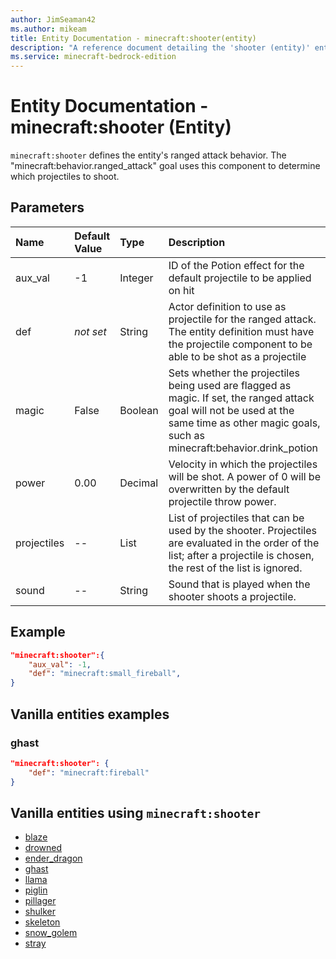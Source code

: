 ```yaml
---
author: JimSeaman42
ms.author: mikeam
title: Entity Documentation - minecraft:shooter(entity)
description: "A reference document detailing the 'shooter (entity)' entity component"
ms.service: minecraft-bedrock-edition
---
```


# Entity Documentation - minecraft:shooter (Entity)

`minecraft:shooter` defines the entity's ranged attack behavior. The "minecraft:behavior.ranged_attack" goal uses this component to determine which projectiles to shoot.

## Parameters

|Name |Default Value  |Type  |Description  |
|:----------|:----------|:----------|:----------|
| aux_val| -1| Integer| ID of the Potion effect for the default projectile to be applied on hit |
| def| *not set*| String| Actor definition to use as projectile for the ranged attack. The entity definition must have the projectile component to be able to be shot as a projectile |
| magic| False| Boolean| Sets whether the projectiles being used are flagged as magic. If set, the ranged attack goal will not be used at the same time as other magic goals, such as minecraft:behavior.drink_potion |
| power| 0.00| Decimal| Velocity in which the projectiles will be shot. A power of 0 will be overwritten by the default projectile throw power. |
| projectiles| -- | List| List of projectiles that can be used by the shooter. Projectiles are evaluated in the order of the list; after a projectile is chosen, the rest of the list is ignored. |
| sound| -- | String| Sound that is played when the shooter shoots a projectile. |

## Example

```json
"minecraft:shooter":{
    "aux_val": -1,
    "def": "minecraft:small_fireball",
}
```

## Vanilla entities examples

### ghast

```json
"minecraft:shooter": {
    "def": "minecraft:fireball"
}
```

## Vanilla entities using `minecraft:shooter`

- [blaze](../../../../Source/VanillaBehaviorPack_Snippets/entities/blaze.md)
- [drowned](../../../../Source/VanillaBehaviorPack_Snippets/entities/drowned.md)
- [ender_dragon](../../../../Source/VanillaBehaviorPack_Snippets/entities/ender_dragon.md)
- [ghast](../../../../Source/VanillaBehaviorPack_Snippets/entities/ghast.md)
- [llama](../../../../Source/VanillaBehaviorPack_Snippets/entities/llama.md)
- [piglin](../../../../Source/VanillaBehaviorPack_Snippets/entities/piglin.md)
- [pillager](../../../../Source/VanillaBehaviorPack_Snippets/entities/pillager.md)
- [shulker](../../../../Source/VanillaBehaviorPack_Snippets/entities/shulker.md)
- [skeleton](../../../../Source/VanillaBehaviorPack_Snippets/entities/skeleton.md)
- [snow_golem](../../../../Source/VanillaBehaviorPack_Snippets/entities/snow_golem.md)
- [stray](../../../../Source/VanillaBehaviorPack_Snippets/entities/stray.md)
